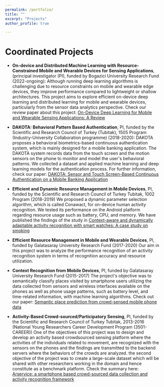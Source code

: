 ```yaml
---
permalink: /portfolio/
title: ""
excerpt: "Projects"
author_profile: true

---
```


Coordinated Projects
=========================    
- **On-device and Distributed Machine Learning with Resource-Constrained Mobile and Wearable Devices for Sensing Applications**, (principal investigator (PI), funded by Bogazici University Research Fund (2022-ongoing): 
Although running deep learning algorithms is challenging due to resource constraints on mobile and wearable edge devices, they improve performance compared to lightweight or shallow architectures. This project aims to explore efficient on-device deep learning and distributed learning for mobile and wearable devices, particularly from the sensor data analytics perspective. Check our review paper about this project: [On-Device Deep Learning for Mobile and Wearable Sensing Applications: A Review](https://doi.org/10.1109/JSEN.2023.3240854)

- **DAKOTA: Behavioral Pattern Based Authentication**, PI, funded by the Scientific and Research Council of Turkey (Tubitak), 1505 Program (Industry-University Collaboration programme) (2018-2020):
DAKOTA proposes a behavioral biometrics-based continuous authentication system, which is mainly designed for a mobile banking application. The DAKOTA system records data from the touch screen and the motion sensors on the phone to monitor and model the user's behavioral patterns. We collected a dataset and applied machine learning and deep learning models for the authentication process. For further information, check our paper: [DAKOTA: Sensor and Touch Screen-Based Continuous Authentication on a Mobile Banking Application](https://doi.org/10.1109/ACCESS.2021.3063424)   

- **Efficient and Dynamic Resource Management in Mobile Devices**, PI, funded by the Scientific and Research Council of Turkey Tubitak, 1002 Program (2018-2019)
We proposed a dynamic parameter selection algorithm, which is called Conawact, for on-device human activity recognition. We tested its performance on the Android platform regarding resource usage such as battery, CPU, and memory. We have published the findings of the study in [Context-aware and dynamically adaptable activity recognition with smart watches: A case study on smoking](https://doi.org/10.1016/j.compeleceng.2020.106949)

- **Efficient Resource Management in Mobile and Wearable Devices**, PI, funded by Galatasaray University Research Fund (2017-2020)
Our aim in this project was to analyze the performance recognition of an activity recognition system in terms of recognition accuracy and resource utilization. 


- **Context Recognition from Mobile Devices**, PI, funded by Galatasaray University Research Fund (2015-2017)
The project's objective was to semantically classify places visited by smartphone users utilizing the data collected from sensors and wireless interfaces available on the phones as well as phone usage patterns, such as battery level, and time-related information, with machine learning algorithms. Check out our paper: [Semantic place prediction from crowd-sensed mobile phone data](https://doi.org/10.1007/s12652-017-0549-6)

- **Activity-Based Crowd-sourced/Participatory Sensing**, PI, funded by the Scientific and Research Council of Turkey Tubitak, 2013-2016 (National Young Researchers Career Development Program (3501-CAREER))
One of the objectives of this project was to design and develop an activity based crowdsourced sensing platform where the activities of the individuals related to movement, are recognized with the sensors on the phones and the findings are transmitted to the backend servers where the behaviors of the crowds are analyzed. the second objective of the project was to create a large-scale dataset which will be shared with other researchers working in the domain and hence constitute as a benchmark platform. Check the summary here: [Arservice: a smartphone based crowd-sourced data collection and activity recognition framework](https://doi.org/10.1016/j.procs.2018.04.142)
